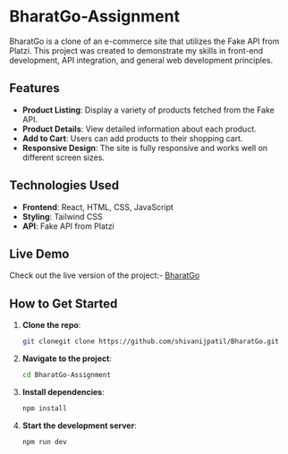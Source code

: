 # BharatGo-Assignment

BharatGo is a clone of an e-commerce site that utilizes the Fake API from Platzi. This project was created to demonstrate my skills in front-end development, API integration, and general web development principles.

## Features

- **Product Listing**: Display a variety of products fetched from the Fake API.
- **Product Details**: View detailed information about each product.
- **Add to Cart**: Users can add products to their shopping cart.
- **Responsive Design**: The site is fully responsive and works well on different screen sizes.

## Technologies Used

- **Frontend**: React, HTML, CSS, JavaScript
- **Styling**: Tailwind CSS
- **API**: Fake API from Platzi

## Live Demo

Check out the live version of the project:- [BharatGo](https://shopi-bharatgo.vercel.app/)

## **How to Get Started**

1. **Clone the repo**:
   ```bash
   git clonegit clone https://github.com/shivanijpatil/BharatGo.git
   ```
2. **Navigate to the project**:
   ```bash
   cd BharatGo-Assignment
   ```
3. **Install dependencies**:
   ```bash
   npm install
    ```
4. **Start the development server**:
   ```bash
   npm run dev
   ```
